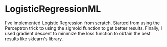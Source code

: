 # LogisticRegressionML
I've implemented Logistic Regression from scratch. Started from using the Perceptron trick to using the sigmoid function to get better results. Finally, I used gradient descent to minimize the loss function to obtain the best results like sklearn's library.
